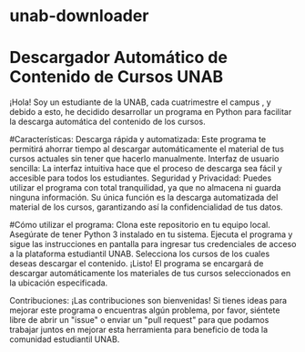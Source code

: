 # unab-downloader
# Descargador Automático de Contenido de Cursos UNAB
¡Hola! Soy un estudiante de la UNAB, cada cuatrimestre el campus , y debido a esto, he decidido desarrollar un programa en Python para facilitar la descarga automática del contenido de los cursos.

#Características:
Descarga rápida y automatizada: Este programa te permitirá ahorrar tiempo al descargar automáticamente el material de tus cursos actuales sin tener que hacerlo manualmente.
Interfaz de usuario sencilla: La interfaz intuitiva hace que el proceso de descarga sea fácil y accesible para todos los estudiantes.
Seguridad y Privacidad: Puedes utilizar el programa con total tranquilidad, ya que no almacena ni guarda ninguna información. Su única función es la descarga automatizada del material de los cursos, garantizando así la confidencialidad de tus datos.

#Cómo utilizar el programa:
Clona este repositorio en tu equipo local.
Asegúrate de tener Python 3 instalado en tu sistema.
Ejecuta el programa y sigue las instrucciones en pantalla para ingresar tus credenciales de acceso a la plataforma estudiantil UNAB.
Selecciona los cursos de los cuales deseas descargar el contenido.
¡Listo! El programa se encargará de descargar automáticamente los materiales de tus cursos seleccionados en la ubicación especificada.

Contribuciones:
¡Las contribuciones son bienvenidas! Si tienes ideas para mejorar este programa o encuentras algún problema, por favor, siéntete libre de abrir un "issue" o enviar un "pull request" para que podamos trabajar juntos en mejorar esta herramienta para beneficio de toda la comunidad estudiantil UNAB.
